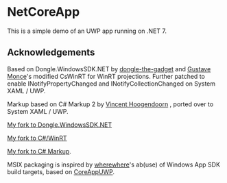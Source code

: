 # NetCoreApp

This is a simple demo of an UWP app running on .NET 7.


## Acknowledgements

Based on Dongle.WindowsSDK.NET by [dongle-the-gadget](https://github.com/dongle-the-gadget) and [Gustave Monce](https://github.com/gus33000)'s modified CsWinRT for WinRT projections. Further patched to enable INotifyPropertyChanged and INotifyCollectionChanged on System XAML / UWP. 

Markup based on C# Markup 2 by [Vincent Hoogendoorn](https://github.com/VincentH-Net) , ported over to System XAML / UWP. 

[My fork to Dongle.WindowsSDK.NET](https://github.com/driver1998/CsWinRTProjectionForWindows)

[My fork to C#/WinRT](https://github.com/driver1998/CsWinRT/tree/wux_notifychanged)

[My fork to C# Markup](https://github.com/driver1998/CSharpForMarkup/tree/master/src/CSharpMarkup.SystemXaml).

MSIX packaging is inspired by [wherewhere](https://github.com/wherewhere)'s ab(use) of Windows App SDK build targets, based on [CoreAppUWP](https://github.com/wherewhere/CoreAppUWP).
